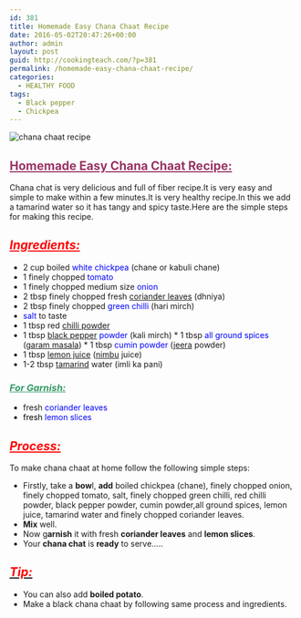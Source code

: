 ```yaml
---
id: 381
title: Homemade Easy Chana Chaat Recipe
date: 2016-05-02T20:47:26+00:00
author: admin
layout: post
guid: http://cookingteach.com/?p=381
permalink: /homemade-easy-chana-chaat-recipe/
categories:
  - HEALTHY FOOD
tags:
  - Black pepper
  - Chickpea
---
```


![chana chaat recipe]({{site.url}}/wp-content/uploads/2016/05/chana-chaat-recipe-300x200.jpg)

## <span style="text-decoration: underline; color: #993366;">Homemade Easy Chana Chaat Recipe:</span>

Chana chat is very delicious and full of fiber recipe.It is very easy and simple to make within a few minutes.It is very healthy recipe.In this we add a tamarind water so it has tangy and spicy taste.Here are the simple steps for making this recipe.

## <span style="color: #ff0000;">**_<span style="text-decoration: underline;">Ingredients:</span>_**</span>

* 2 cup boiled <span style="color: #0000ff;">white chickpea</span> (chane or kabuli chane)
* 1 finely chopped <span style="color: #0000ff;">tomato</span>
* 1 finely chopped medium size <span style="color: #0000ff;">onion</span>
* 2 tbsp finely chopped fresh [coriander leaves](http://en.wikipedia.org/wiki/Coriander "Coriander") (dhniya)
* 2 tbsp finely chopped <span style="color: #0000ff;">green chilli</span> (hari mirch)
* <span style="color: #0000ff;">salt</span> to taste
* 1 tbsp red [chilli powder](http://en.wikipedia.org/wiki/Chili_powder "Chili powder")
* 1 tbsp [black pepper](http://en.wikipedia.org/wiki/Black_pepper "Black pepper") <span style="color: #0000ff;">powder</span> (kali mirch) * 1 tbsp <span style="color: #0000ff;">all ground spices</span> ([garam masala](http://en.wikipedia.org/wiki/Garam_masala "Garam masala")) * 1 tbsp <span style="color: #0000ff;">cumin powder</span> ([jeera](http://en.wikipedia.org/wiki/Cumin "Cumin") powder)
* 1 tbsp [lemon juice](http://en.wikipedia.org/wiki/Lemonade "Lemonade") ([nimbu](http://en.wikipedia.org/wiki/Lemon "Lemon") juice)
* 1-2 tbsp [tamarind](http://en.wikipedia.org/wiki/Tamarind "Tamarind") water (imli ka pani)

### <span style="text-decoration: underline; color: #339966;">**_For Garnish:_**</span>

* fresh <span style="color: #0000ff;">coriander leaves</span>
* <span style="color: #0000ff;"><span style="color: #000000;">fresh </span>lemon slices</span>

## <span style="text-decoration: underline; color: #ff0000;">**_Process:_**</span>

To make chana chaat at home follow the following simple steps:

* Firstly, take a **bow**l, **add** boiled chickpea (chane), finely chopped onion, finely chopped tomato, salt, finely chopped green chilli, red chilli powder, black pepper powder, cumin powder,all ground spices, lemon juice, tamarind water and finely chopped coriander leaves.
* **Mix** well.
* Now g**arnish** it with fresh **coriander leaves** and **lemon slices**.
* Your **chana chat** is **ready** to serve…..

## <span style="text-decoration: underline;"><span style="color: #ff0000;">**_Tip:_**</span></span>

* You can also add **boiled potato**.
* Make a black chana chaat by following same process and ingredients.
